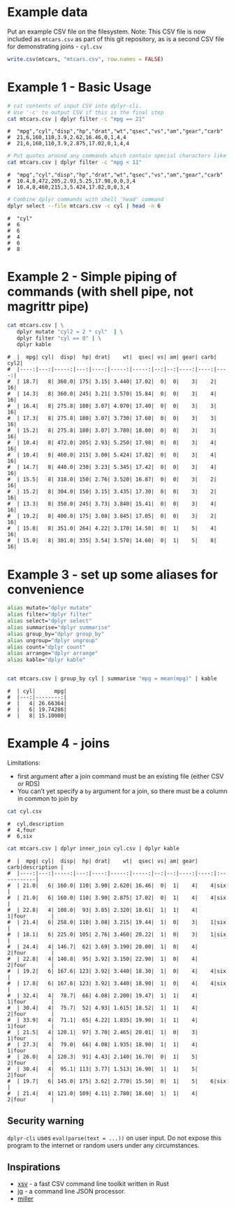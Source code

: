 # Example data

Put an example CSV file on the filesystem. Note: This CSV file is now
included as `mtcars.csv` as part of this git repository, as is a second
CSV file for demonstrating joins - `cyl.csv`

``` r
write.csv(mtcars, "mtcars.csv", row.names = FALSE)
```

# Example 1 - Basic Usage

``` sh
# cat contents of input CSV into dplyr-cli.  
# Use '-c' to output CSV if this is the final step
cat mtcars.csv | dplyr filter -c "mpg == 21"
```

    #  "mpg","cyl","disp","hp","drat","wt","qsec","vs","am","gear","carb"
    #  21,6,160,110,3.9,2.62,16.46,0,1,4,4
    #  21,6,160,110,3.9,2.875,17.02,0,1,4,4

``` sh
# Put quotes around any commands which contain special characters like <>()
cat mtcars.csv | dplyr filter -c "mpg < 11"
```

    #  "mpg","cyl","disp","hp","drat","wt","qsec","vs","am","gear","carb"
    #  10.4,8,472,205,2.93,5.25,17.98,0,0,3,4
    #  10.4,8,460,215,3,5.424,17.82,0,0,3,4

``` sh
# Combine dplyr commands with shell 'head' command
dplyr select --file mtcars.csv -c cyl | head -n 6
```

    #  "cyl"
    #  6
    #  6
    #  4
    #  6
    #  8

# Example 2 - Simple piping of commands (with shell pipe, not magrittr pipe)

``` sh
cat mtcars.csv | \
   dplyr mutate "cyl2 = 2 * cyl"  | \
   dplyr filter "cyl == 8" | \
   dplyr kable
```

    #  |  mpg| cyl|  disp|  hp| drat|    wt|  qsec| vs| am| gear| carb| cyl2|
    #  |----:|---:|-----:|---:|----:|-----:|-----:|--:|--:|----:|----:|----:|
    #  | 18.7|   8| 360.0| 175| 3.15| 3.440| 17.02|  0|  0|    3|    2|   16|
    #  | 14.3|   8| 360.0| 245| 3.21| 3.570| 15.84|  0|  0|    3|    4|   16|
    #  | 16.4|   8| 275.8| 180| 3.07| 4.070| 17.40|  0|  0|    3|    3|   16|
    #  | 17.3|   8| 275.8| 180| 3.07| 3.730| 17.60|  0|  0|    3|    3|   16|
    #  | 15.2|   8| 275.8| 180| 3.07| 3.780| 18.00|  0|  0|    3|    3|   16|
    #  | 10.4|   8| 472.0| 205| 2.93| 5.250| 17.98|  0|  0|    3|    4|   16|
    #  | 10.4|   8| 460.0| 215| 3.00| 5.424| 17.82|  0|  0|    3|    4|   16|
    #  | 14.7|   8| 440.0| 230| 3.23| 5.345| 17.42|  0|  0|    3|    4|   16|
    #  | 15.5|   8| 318.0| 150| 2.76| 3.520| 16.87|  0|  0|    3|    2|   16|
    #  | 15.2|   8| 304.0| 150| 3.15| 3.435| 17.30|  0|  0|    3|    2|   16|
    #  | 13.3|   8| 350.0| 245| 3.73| 3.840| 15.41|  0|  0|    3|    4|   16|
    #  | 19.2|   8| 400.0| 175| 3.08| 3.845| 17.05|  0|  0|    3|    2|   16|
    #  | 15.8|   8| 351.0| 264| 4.22| 3.170| 14.50|  0|  1|    5|    4|   16|
    #  | 15.0|   8| 301.0| 335| 3.54| 3.570| 14.60|  0|  1|    5|    8|   16|

# Example 3 - set up some aliases for convenience

``` sh
alias mutate="dplyr mutate"
alias filter="dplyr filter"
alias select="dplyr select"
alias summarise="dplyr summarise"
alias group_by="dplyr group_by"
alias ungroup="dplyr ungroup"
alias count="dplyr count"
alias arrange="dplyr arrange"
alias kable="dplyr kable"


cat mtcars.csv | group_by cyl | summarise "mpg = mean(mpg)" | kable
```

    #  | cyl|      mpg|
    #  |---:|--------:|
    #  |   4| 26.66364|
    #  |   6| 19.74286|
    #  |   8| 15.10000|

# Example 4 - joins

Limitations:

-   first argument after a join command must be an existing file (either
    CSV or RDS)
-   You can’t yet specify a `by` argument for a join, so there must be a
    column in common to join by

``` sh
cat cyl.csv
```

    #  cyl,description
    #  4,four
    #  6,six

``` sh
cat mtcars.csv | dplyr inner_join cyl.csv | dplyr kable
```

    #  |  mpg| cyl|  disp|  hp| drat|    wt|  qsec| vs| am| gear| carb|description |
    #  |----:|---:|-----:|---:|----:|-----:|-----:|--:|--:|----:|----:|:-----------|
    #  | 21.0|   6| 160.0| 110| 3.90| 2.620| 16.46|  0|  1|    4|    4|six         |
    #  | 21.0|   6| 160.0| 110| 3.90| 2.875| 17.02|  0|  1|    4|    4|six         |
    #  | 22.8|   4| 108.0|  93| 3.85| 2.320| 18.61|  1|  1|    4|    1|four        |
    #  | 21.4|   6| 258.0| 110| 3.08| 3.215| 19.44|  1|  0|    3|    1|six         |
    #  | 18.1|   6| 225.0| 105| 2.76| 3.460| 20.22|  1|  0|    3|    1|six         |
    #  | 24.4|   4| 146.7|  62| 3.69| 3.190| 20.00|  1|  0|    4|    2|four        |
    #  | 22.8|   4| 140.8|  95| 3.92| 3.150| 22.90|  1|  0|    4|    2|four        |
    #  | 19.2|   6| 167.6| 123| 3.92| 3.440| 18.30|  1|  0|    4|    4|six         |
    #  | 17.8|   6| 167.6| 123| 3.92| 3.440| 18.90|  1|  0|    4|    4|six         |
    #  | 32.4|   4|  78.7|  66| 4.08| 2.200| 19.47|  1|  1|    4|    1|four        |
    #  | 30.4|   4|  75.7|  52| 4.93| 1.615| 18.52|  1|  1|    4|    2|four        |
    #  | 33.9|   4|  71.1|  65| 4.22| 1.835| 19.90|  1|  1|    4|    1|four        |
    #  | 21.5|   4| 120.1|  97| 3.70| 2.465| 20.01|  1|  0|    3|    1|four        |
    #  | 27.3|   4|  79.0|  66| 4.08| 1.935| 18.90|  1|  1|    4|    1|four        |
    #  | 26.0|   4| 120.3|  91| 4.43| 2.140| 16.70|  0|  1|    5|    2|four        |
    #  | 30.4|   4|  95.1| 113| 3.77| 1.513| 16.90|  1|  1|    5|    2|four        |
    #  | 19.7|   6| 145.0| 175| 3.62| 2.770| 15.50|  0|  1|    5|    6|six         |
    #  | 21.4|   4| 121.0| 109| 4.11| 2.780| 18.60|  1|  1|    4|    2|four        |

## Security warning

`dplyr-cli` uses `eval(parse(text = ...))` on user input. Do not expose
this program to the internet or random users under any circumstances.

## Inspirations

-   [xsv](https://github.com/BurntSushi/xsv) - a fast CSV command line
    toolkit written in Rust
-   [jq](https://stedolan.github.io/jq/) - a command line JSON
    processor.
-   [miller](http://johnkerl.org/miller/doc/)

